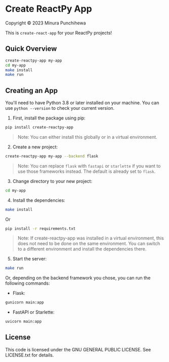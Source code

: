 # Create ReactPy App
Copyright © 2023 Minura Punchihewa

This is `create-react-app` for your ReactPy projects!

## Quick Overview

```bash
create-reactpy-app my-app
cd my-app
make install
make run
```

## Creating an App

You'll need to have Python 3.8 or later installed on your machine. You can use `python --version` to check your current version.

1. First, install the package using pip:

```bash
pip install create-reactpy-app
```

> Note: You can either install this globally or in a virtual environment.

2. Create a new project:

```bash
create-reactpy-app my-app --backend flask
```

> Note: You can replace `flask` with `fastapi` or `starlette` if you want to use those frameworks instead. The default is already set to `flask`.

3. Change directory to your new project:

```bash
cd my-app
```

4. Install the dependencies:

```bash
make install
```

Or

```bash
pip install -r requirements.txt
```

> Note: If create-reactpy-app was installed in a virtual environment, this does not need to be done on the same environment. You can switch to a different environment and install the dependencies there.

5. Start the server:

```bash
make run
```

Or, depending on the backend framework you chose, you can run the following commands:

- Flask:

```bash
gunicorn main:app
```

- FastAPI or Starlette:

```bash
uvicorn main:app
```

## License
This code is licensed under the GNU GENERAL PUBLIC LICENSE. See LICENSE.txt for details.